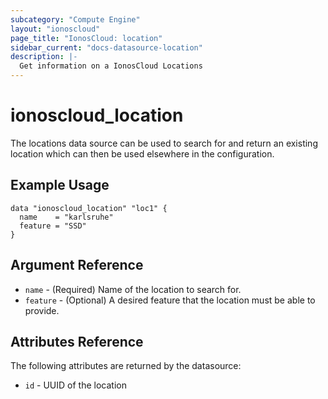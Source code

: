 ```yaml
---
subcategory: "Compute Engine"
layout: "ionoscloud"
page_title: "IonosCloud: location"
sidebar_current: "docs-datasource-location"
description: |-
  Get information on a IonosCloud Locations
---
```


# ionoscloud\_location

The locations data source can be used to search for and return an existing location which can then be used elsewhere in the configuration.

## Example Usage

```hcl
data "ionoscloud_location" "loc1" {
  name    = "karlsruhe"
  feature = "SSD"
}
```

## Argument Reference

 * `name` - (Required) Name of the location to search for.
 * `feature` - (Optional) A desired feature that the location must be able to provide.

## Attributes Reference

The following attributes are returned by the datasource:

 * `id` - UUID of the location
